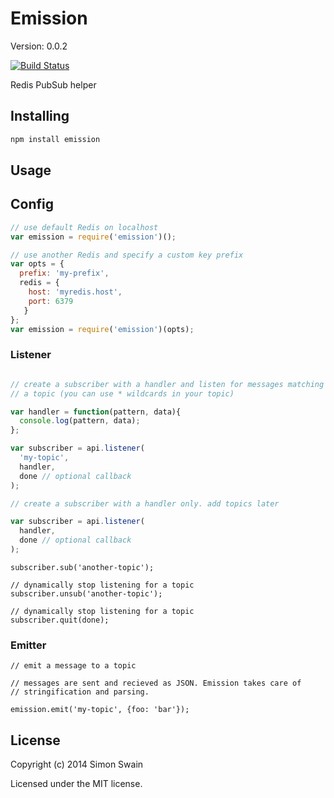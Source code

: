 # Emission

Version: 0.0.2

[![Build Status](https://travis-ci.org/simonswain/emission.png)](https://travis-ci.org/simonswain/emission)

Redis PubSub helper

## Installing

```bash
npm install emission
```

## Usage

## Config

```javascript
// use default Redis on localhost
var emission = require('emission')();
```

```javascript
// use another Redis and specify a custom key prefix
var opts = {
  prefix: 'my-prefix',
  redis = {
    host: 'myredis.host',
    port: 6379
   }
};
var emission = require('emission')(opts);
```

### Listener

```javascript

// create a subscriber with a handler and listen for messages matching
// a topic (you can use * wildcards in your topic)

var handler = function(pattern, data){
  console.log(pattern, data);
};

var subscriber = api.listener(
  'my-topic',
  handler,
  done // optional callback
);
```

```javascript
// create a subscriber with a handler only. add topics later

var subscriber = api.listener(
  handler,
  done // optional callback
);
```

```// dynamically add a topic
subscriber.sub('another-topic');

// dynamically stop listening for a topic
subscriber.unsub('another-topic');

// dynamically stop listening for a topic
subscriber.quit(done);

```

### Emitter

```
// emit a message to a topic

// messages are sent and recieved as JSON. Emission takes care of
// stringification and parsing.

emission.emit('my-topic', {foo: 'bar'});
```

## License

Copyright (c) 2014 Simon Swain

Licensed under the MIT license.
